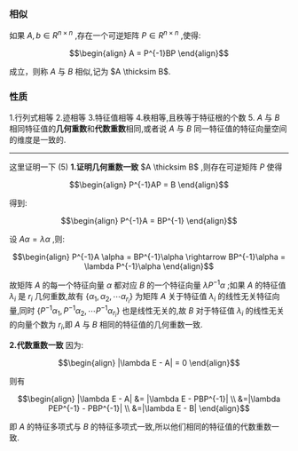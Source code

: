 ### 相似
如果 $A,b \in R^{n\times n}$ ,存在一个可逆矩阵 $P \in R^{n \times n}$ ,使得:

$$\begin{align}
    A = P^{-1}BP
\end{align}$$

成立，则称 $A$ 与 $B$ 相似,记为 $A \thicksim B$.

### 性质
1.行列式相等
2.迹相等
3.特征值相等
4.秩相等,且秩等于特征根的个数
5. $A$ 与 $B$ 相同特征值的**几何重数**和**代数重数**相同,或者说 $A$ 与 $B$ 同一特征值的特征向量空间的维度是一致的.


---
这里证明一下 $(5)$
**1.证明几何重数一致**
$A \thicksim B$ ,则存在可逆矩阵 $P$ 使得

$$\begin{align}
    P^{-1}AP = B
\end{align}$$

得到:

$$\begin{align}
    P^{-1}A = BP^{-1}
\end{align}$$

设 $A\alpha = \lambda \alpha$ ,则:

$$\begin{align}
    P^{-1}A \alpha = BP^{-1}\alpha \rightarrow BP^{-1}\alpha = \lambda P^{-1}\alpha
\end{align}$$

故矩阵 $A$ 的每一个特征向量 $\alpha$ 都对应 $B$ 的一个特征向量 $\lambda P^{-1} \alpha$ ;如果 $A$ 的特征值 $\lambda_i$ 是 $r_i$ 几何重数,故有 $\{\alpha_1,\alpha_2,\cdots \alpha_{r_i}\}$ 为矩阵 $A$ 关于特征值 $\lambda_i$ 的线性无关特征向量,同时 $\{P^{-1}\alpha_1,P^{-1}\alpha_2,\cdots P^{-1}\alpha_{r_i}\}$ 也是线性无关的,故 $B$ 对于特征值 $\lambda_i$ 的线性无关的向量个数为 $r_i$,即 $A$ 与 $B$ 相同的特征值的几何重数一致.

**2.代数重数一致**
因为:

$$\begin{align}
    |\lambda E - A| = 0 
\end{align}$$

则有

$$\begin{align}
    |\lambda E - A| &= |\lambda E - PBP^{-1}| \\
    &=|\lambda PEP^{-1} - PBP^{-1}| \\
    &=|\lambda E - B|
\end{align}$$

即 $A$ 的特征多项式与 $B$ 的特征多项式一致,所以他们相同的特征值的代数重数一致.